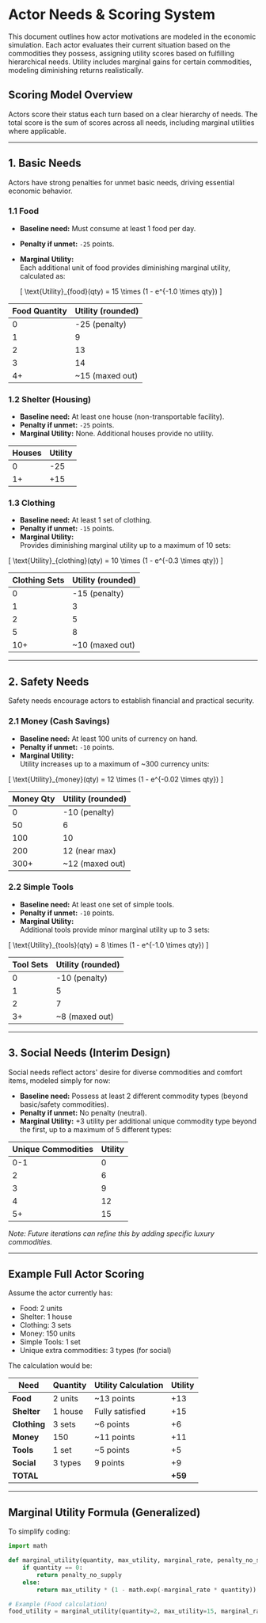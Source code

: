 # Actor Needs & Scoring System

This document outlines how actor motivations are modeled in the economic simulation. Each actor evaluates their current situation based on the commodities they possess, assigning utility scores based on fulfilling hierarchical needs. Utility includes marginal gains for certain commodities, modeling diminishing returns realistically.

## Scoring Model Overview

Actors score their status each turn based on a clear hierarchy of needs. The total score is the sum of scores across all needs, including marginal utilities where applicable.

---

## 1. Basic Needs

Actors have strong penalties for unmet basic needs, driving essential economic behavior.

### 1.1 Food

- **Baseline need:** Must consume at least 1 food per day.
- **Penalty if unmet:** `-25` points.
- **Marginal Utility:**  
  Each additional unit of food provides diminishing marginal utility, calculated as:
  
  \[
  \text{Utility}_{food}(qty) = 15 \times (1 - e^{-1.0 \times qty})
  \]

| Food Quantity | Utility (rounded) |
|---------------|-------------------|
| 0             | -25 (penalty)     |
| 1             | 9                 |
| 2             | 13                |
| 3             | 14                |
| 4+            | ~15 (maxed out)   |

### 1.2 Shelter (Housing)

- **Baseline need:** At least one house (non-transportable facility).
- **Penalty if unmet:** `-25` points.
- **Marginal Utility:** None. Additional houses provide no utility.

| Houses | Utility |
|--------|---------|
| 0      | -25     |
| 1+     | +15     |

### 1.3 Clothing

- **Baseline need:** At least 1 set of clothing.
- **Penalty if unmet:** `-15` points.
- **Marginal Utility:**  
  Provides diminishing marginal utility up to a maximum of 10 sets:

\[
\text{Utility}_{clothing}(qty) = 10 \times (1 - e^{-0.3 \times qty})
\]

| Clothing Sets | Utility (rounded) |
|---------------|-------------------|
| 0             | -15 (penalty)     |
| 1             | 3                 |
| 2             | 5                 |
| 5             | 8                 |
| 10+           | ~10 (maxed out)   |

---

## 2. Safety Needs

Safety needs encourage actors to establish financial and practical security.

### 2.1 Money (Cash Savings)

- **Baseline need:** At least 100 units of currency on hand.
- **Penalty if unmet:** `-10` points.
- **Marginal Utility:**  
  Utility increases up to a maximum of ~300 currency units:

\[
\text{Utility}_{money}(qty) = 12 \times (1 - e^{-0.02 \times qty})
\]

| Money Qty | Utility (rounded) |
|-----------|-------------------|
| 0         | -10 (penalty)     |
| 50        | 6                 |
| 100       | 10                |
| 200       | 12 (near max)     |
| 300+      | ~12 (maxed out)   |

### 2.2 Simple Tools

- **Baseline need:** At least one set of simple tools.
- **Penalty if unmet:** `-10` points.
- **Marginal Utility:**  
  Additional tools provide minor marginal utility up to 3 sets:

\[
\text{Utility}_{tools}(qty) = 8 \times (1 - e^{-1.0 \times qty})
\]

| Tool Sets | Utility (rounded) |
|-----------|-------------------|
| 0         | -10 (penalty)     |
| 1         | 5                 |
| 2         | 7                 |
| 3+        | ~8 (maxed out)    |

---

## 3. Social Needs (Interim Design)

Social needs reflect actors' desire for diverse commodities and comfort items, modeled simply for now:

- **Baseline need:** Possess at least 2 different commodity types (beyond basic/safety commodities).
- **Penalty if unmet:** No penalty (neutral).
- **Marginal Utility:** +3 utility per additional unique commodity type beyond the first, up to a maximum of 5 different types:

| Unique Commodities | Utility |
|--------------------|---------|
| 0-1                | 0       |
| 2                  | 6       |
| 3                  | 9       |
| 4                  | 12      |
| 5+                 | 15      |

*Note: Future iterations can refine this by adding specific luxury commodities.*

---

## Example Full Actor Scoring

Assume the actor currently has:

- Food: 2 units
- Shelter: 1 house
- Clothing: 3 sets
- Money: 150 units
- Simple Tools: 1 set
- Unique extra commodities: 3 types (for social)

The calculation would be:

| Need         | Quantity | Utility Calculation                | Utility |
|--------------|----------|------------------------------------|---------|
| **Food**     | 2 units  | ~13 points                         | +13     |
| **Shelter**  | 1 house  | Fully satisfied                    | +15     |
| **Clothing** | 3 sets   | ~6 points                          | +6      |
| **Money**    | 150      | ~11 points                         | +11     |
| **Tools**    | 1 set    | ~5 points                          | +5      |
| **Social**   | 3 types  | 9 points                           | +9      |
| **TOTAL**    |          |                                    | **+59** |

---

## Marginal Utility Formula (Generalized)

To simplify coding:

```python
import math

def marginal_utility(quantity, max_utility, marginal_rate, penalty_no_supply=0):
    if quantity == 0:
        return penalty_no_supply
    else:
        return max_utility * (1 - math.exp(-marginal_rate * quantity))

# Example (Food calculation)
food_utility = marginal_utility(quantity=2, max_utility=15, marginal_rate=1.0, penalty_no_supply=-25)
```